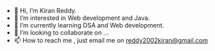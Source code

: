 - 👋 Hi, I’m Kiran Reddy.
- 👀 I’m interested in Web development and Java.
- 🌱 I’m currently learning DSA and Web development.
- 💞️ I’m looking to collaborate on ...
- 📫 How to reach me , just email me on reddy2002kiran@gmail.com

<!---
ki2345/ki2345 is a ✨ special ✨ repository because its `README.md` (this file) appears on your GitHub profile.
You can click the Preview link to take a look at your changes.
--->
